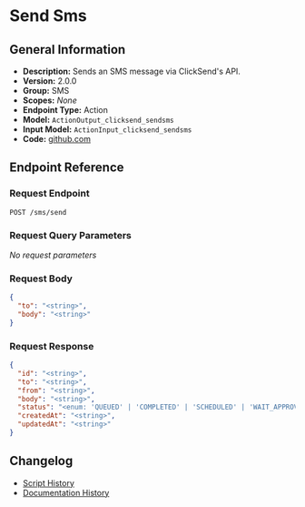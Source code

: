 <!-- BEGIN GENERATED CONTENT -->
# Send Sms

## General Information

- **Description:** Sends an SMS message via ClickSend's API.
- **Version:** 2.0.0
- **Group:** SMS
- **Scopes:** _None_
- **Endpoint Type:** Action
- **Model:** `ActionOutput_clicksend_sendsms`
- **Input Model:** `ActionInput_clicksend_sendsms`
- **Code:** [github.com](https://github.com/NangoHQ/integration-templates/tree/main/integrations/clicksend/actions/send-sms.ts)


## Endpoint Reference

### Request Endpoint

`POST /sms/send`

### Request Query Parameters

_No request parameters_

### Request Body

```json
{
  "to": "<string>",
  "body": "<string>"
}
```

### Request Response

```json
{
  "id": "<string>",
  "to": "<string>",
  "from": "<string>",
  "body": "<string>",
  "status": "<enum: 'QUEUED' | 'COMPLETED' | 'SCHEDULED' | 'WAIT_APPROVAL' | 'FAILED' | 'CANCELLED' | 'CANCELLED_AFTER_REVIEW' | 'RECEIVED' | 'SENT' | 'SUCCESS'>",
  "createdAt": "<string>",
  "updatedAt": "<string>"
}
```

## Changelog

- [Script History](https://github.com/NangoHQ/integration-templates/commits/main/integrations/clicksend/actions/send-sms.ts)
- [Documentation History](https://github.com/NangoHQ/integration-templates/commits/main/integrations/clicksend/actions/send-sms.md)

<!-- END  GENERATED CONTENT -->

